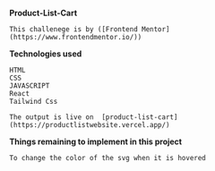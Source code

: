 **Product-List-Cart**
```
This challenege is by ([Frontend Mentor](https://www.frontendmentor.io/))
```
**Technologies used**
```
HTML
CSS
JAVASCRIPT
React
Tailwind Css
```

```
The output is live on  [product-list-cart] (https://productlistwebsite.vercel.app/)
```

**Things remaining to implement in this project**
```
To change the color of the svg when it is hovered
```